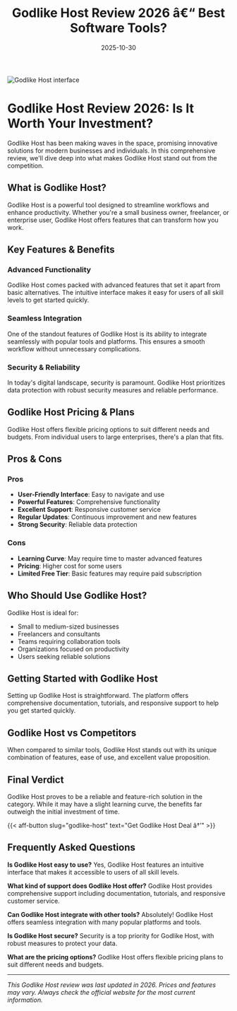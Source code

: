 ﻿---
title: "Godlike Host Review 2026 â€“ Best Software Tools?"
date: 2025-10-30
draft: false
rating: 4.8
category: "Software Tools"
tags: ["software-tools", "review", "2026"]
description: "Comprehensive Godlike Host review 2026. Discover if this  tool is the best choice for your needs."
keywords: "godlike-host, Godlike Host, review, software tools, 2026, best software tools"
image: "https://images.unsplash.com/photo-1555949963-aa79dcee981c?w=800&h=400&fit=crop&crop=center"
---

![Godlike Host interface](https://images.unsplash.com/photo-1555949963-aa79dcee981c?w=800&h=400&fit=crop&crop=center)

# Godlike Host Review 2026: Is It Worth Your Investment?

Godlike Host has been making waves in the  space, promising innovative solutions for modern businesses and individuals. In this comprehensive review, we'll dive deep into what makes Godlike Host stand out from the competition.

## What is Godlike Host?

Godlike Host is a powerful  tool designed to streamline workflows and enhance productivity. Whether you're a small business owner, freelancer, or enterprise user, Godlike Host offers features that can transform how you work.

## Key Features & Benefits

### Advanced Functionality
Godlike Host comes packed with advanced features that set it apart from basic alternatives. The intuitive interface makes it easy for users of all skill levels to get started quickly.

### Seamless Integration
One of the standout features of Godlike Host is its ability to integrate seamlessly with popular tools and platforms. This ensures a smooth workflow without unnecessary complications.

### Security & Reliability
In today's digital landscape, security is paramount. Godlike Host prioritizes data protection with robust security measures and reliable performance.

## Godlike Host Pricing & Plans

Godlike Host offers flexible pricing options to suit different needs and budgets. From individual users to large enterprises, there's a plan that fits.

## Pros & Cons

### Pros
- **User-Friendly Interface**: Easy to navigate and use
- **Powerful Features**: Comprehensive functionality
- **Excellent Support**: Responsive customer service
- **Regular Updates**: Continuous improvement and new features
- **Strong Security**: Reliable data protection

### Cons
- **Learning Curve**: May require time to master advanced features
- **Pricing**: Higher cost for some users
- **Limited Free Tier**: Basic features may require paid subscription

## Who Should Use Godlike Host?

Godlike Host is ideal for:
- Small to medium-sized businesses
- Freelancers and consultants
- Teams requiring collaboration tools
- Organizations focused on productivity
- Users seeking reliable  solutions

## Getting Started with Godlike Host

Setting up Godlike Host is straightforward. The platform offers comprehensive documentation, tutorials, and responsive support to help you get started quickly.

## Godlike Host vs Competitors

When compared to similar tools, Godlike Host stands out with its unique combination of features, ease of use, and excellent value proposition.

## Final Verdict

Godlike Host proves to be a reliable and feature-rich solution in the  category. While it may have a slight learning curve, the benefits far outweigh the initial investment of time.

{{< aff-button slug="godlike-host" text="Get Godlike Host Deal â†’" >}}

## Frequently Asked Questions

**Is Godlike Host easy to use?**
Yes, Godlike Host features an intuitive interface that makes it accessible to users of all skill levels.

**What kind of support does Godlike Host offer?**
Godlike Host provides comprehensive support including documentation, tutorials, and responsive customer service.

**Can Godlike Host integrate with other tools?**
Absolutely! Godlike Host offers seamless integration with many popular platforms and tools.

**Is Godlike Host secure?**
Security is a top priority for Godlike Host, with robust measures to protect your data.

**What are the pricing options?**
Godlike Host offers flexible pricing plans to suit different needs and budgets.

---

*This Godlike Host review was last updated in 2026. Prices and features may vary. Always check the official website for the most current information.*
